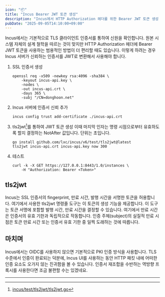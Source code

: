 ```yaml
---
icon: "📦"
title: "Incus Bearer JWT 토큰 생성"
description: "Incus에서 HTTP Authorization 헤더를 위한 Bearer JWT 토큰 생성 방법"
pubDate: "2025-09-05T14:10:00+09:00"
---
```


Incus에서는 기본적으로 TLS 클라이언트 인증서를 통하여 신원을 확인합니다. 
원본 시스템 자체의 설계 철학을 따르는 것이 맞지만 HTTP Authorization 헤더에 Bearer JWT 토큰을 사용하는 범용적인 방법이 더 편리할 때도 있습니다. 
이렇게 하려는 경우 Incus 서버가 신뢰하는 인증서를 JWT로 변환해서 사용해야 합니다.

1. SSL 인증서 생성
    ```shell
    openssl req -x509 -newkey rsa:4096 -sha384 \
        -keyout incus-api.key \
        -nodes \
        -out incus-api.crt \
        -days 365 \
        -subj "/CN=donghoon.net"
    ```
1. Incus 서버에 인증서 신뢰 추가
    ```shell
    incus config trust add-certificate ./incus-api.crt
    ```
1. tls2jwt[^tls2jwt]를 통하여 JWT 토큰 생성
    이때 마지막 인자는 명령 시점으로부터 유효하도록 할지 결정하는 NotAfter 값입니다. 단위는 초입니다.
    ```shell
    go install github.com/lxc/incus/v6/test/tls2jwt@latest
    tls2jwt incus-api.crt incus-api.key now 300
    ```
1. 테스트
    ```shell
    curl -k -X GET https://127.0.0.1:8443/1.0/instances \
        -H "Authorization: Bearer <Token>"
    ```

## tls2jwt
Incus는 SSL 인증서의 fingerprint, 만료 시간, 발행 시간을 서명한 토큰을 허용합니다. 여기에서 사용한 tls2jwt 명령줄 도구는 이 토큰의 생성 기능을 제공합니다. 이 도구는 토큰 서명에 포함할 발행 시간, 만료 시간을 결정할 수 있습니다. 여기에서 만료 시간은 인증서의 유효 기한과 독립적으로 작동합니다. 인증 주체(subject)의 실질적 만료 시점은 토큰 만료 시간 또는 인증서 유효 기한 중 일찍 도래하는 것에 따릅니다.

## 마치며
Incus에서는 OIDC를 사용하지 않으면 기본적으로 PKI 인증 방식을 사용합니다. TLS 수준에서 인증이 완료되는 덕분에, Incus UI를 사용하는 동안 HTTP 패킷 내에 어떠한 인증 요소도 오가지 않는 진귀함을 볼 수 있습니다. 인증서 재조합을 수반하는 역방향 프록시를 사용한다면 조금 불편할 수는 있겠네요.


---

[^tls2jwt]: [incus/test/tls2jwt/tls2jwt.go](https://github.com/lxc/incus/blob/v6.16.0/test/tls2jwt/tls2jwt.go)